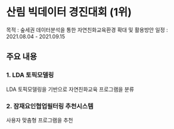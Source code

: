 # 산림 빅데이터 경진대회 (1위)
목적 : 숲세권 데이터분석을 통한 자연친화교육환경 확대 및 활용방안
일정 : 2021.08.04 - 2021.09.15

## 주요 내용
### 1. LDA 토픽모델링
LDA 토픽모델링을 기반으로 자연친화교육 프로그램을 분류

### 2. 잠재요인협업필터링 추천시스템
사용자 맞춤형 프로그램을 추천
